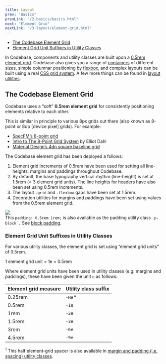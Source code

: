 ```yaml
---
title: Layout
prev: "Basics"
prevLink: "/2-basics/basics.html"
next: "Element Grid"
nextLink: "/3-layout/element-grid.html"
---
```


<div class="on-page-toc b-thin rounded mb-3e py-1e">
  <ul class="menu small">
    <li class="menu-item"><a href="#the-codebase-element-grid">The Codebase Element Grid</a></li>
    <li class="menu-item"><a href="#element-grid-unit-suffixes-in-utility-classes">Element Grid Unit Suffixes in Utility Classes</a></li>
  </ul>
</div>

<p class="h4 thin">In Codebase, components and utility classes are built upon a <a href="#the-codebase-element-grid">0.5rem element grid</a>. Codebase also gives you a range of <a href="../codebase/3-layout/containers.html">containers</a> of different sizes, simple columnar positioning by <a href="../codebase/3-layout/flexbox.html">flexbox</a>, and complex layouts can be built using a real <a href="../codebase/3-layout/grid.html">CSS grid system</a>. A few more things can be found in <a href="../codebase/4-utilities/utilities.html#layout-utilities">layout utilities</a>.

## The Codebase Element Grid

Codebase uses a “soft” **0.5rem element grid** for consistently positioning elements relative to each other.

This is similar in principle to various 8px grids out there (also known as 8-point or 8dp [device pixel] grids). For example:

* [SpecFM’s 8-point grid](https://spec.fm/specifics/8-pt-grid)
* [Intro to The 8-Point Grid System](https://builttoadapt.io/intro-to-the-8-point-grid-system-d2573cde8632) by Elliot Dahl
* [Material Design’s 4dp square baseline grid](https://material.io/guidelines/layout/metrics-keylines.html)

The Codebase element grid has been deployed a follows:

1. Element grid increments of 0.5rem have been used for setting all line-heights, margins and paddings throughout Codebase.
2. By default, the base typography vertical rhythm (line-height) is set at 1.5rem (= 3 element grid units). The line heights for headers have also been set using 0.5rem increments.
3. The layout `.grid` and `.flexbox` gaps have been set at 1.5rem.
4. Decoration utilities for margins and paddings have been set using values from the 0.5rem element grid.

<img src="/img/Codebase-element-grid.svg" class="mb-3e" />

<div class="p-2e bg-theme-2">This <code class="b-thin">padding: 0.5rem 1rem;</code> is also available as the padding utility class <code class="b-thin">.p-block`.</code> See <a href="../codebase/4-utilities/utilities.html#block-padding">block padding</a>.</div>

### Element Grid Unit Suffixes in Utility Classes

For various utility classes, the element grid is set using “element grid units” of 0.5rem.

<p class="center bold">1 element grid unit = 1e = 0.5rem</p>

Where element grid units have been used in utility classes (e.g. margins and paddings), these have been given the unit `e` as follows:

<table class="table">
  <thead>
    <tr>
      <th>Element grid measure</th>
      <th>Utility class suffix</th>
    </tr>
  </thead>
  <tbody>
    <tr>
      <td>0.25rem</td>
      <td><code>-He</code>*</td>
    </tr>
    <tr>
      <td>0.5rem</td>
      <td><code>-1e</code></td>
    </tr>
    <tr>
      <td>1rem</td>
      <td><code>-2e</code></td>
    </tr>
    <tr>
      <td>1.5rem</td>
      <td><code>-3e</code></td>
    </tr>
    <tr>
      <td>3rem</td>
      <td><code>-6e</code></td>
    </tr>
    <tr>
      <td>4.5rem</td>
      <td><code>-9e</code></td>
    </tr>
  </tbody>
</table>

<sup>1</sup> This half element-grid spacer is also available in [margin and padding (i.e. spacing) utility classes](/4-utilities/spacing.html).
